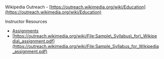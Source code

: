 Wikipedia Outreach - [https://outreach.wikimedia.org/wiki/Education](https://outreach.wikimedia.org/wiki/Education)

Instructor Resources

* [Assignments](https://outreach.wikimedia.org/wiki/Education/Assignment_Design)
* [https://outreach.wikimedia.org/wiki/File:Sample\_Syllabus\_for\_Wikipedia\_assignment.pdf](https://outreach.wikimedia.org/wiki/File:Sample_Syllabus_for_Wikipedia_assignment.pdf)



